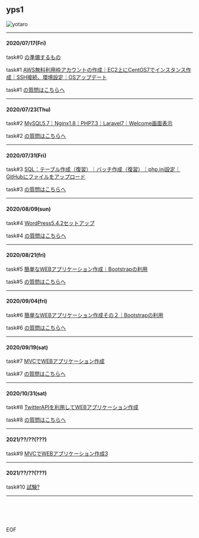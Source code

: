 ## yps1

![yotaro](https://user-images.githubusercontent.com/63440984/87960823-d3585f00-caef-11ea-8cb1-11b1a86448b8.png)

***

#### 2020/07/17(Fri)

task#0 [の準備するもの](https://github.com/yotaro-ok/yps/blob/master/task_0.md)

task#1 [AWS無料利用枠アカウントの作成｜EC2上にCentOS7でインスタンス作成｜SSH接続、環境設定｜OSアップデート](https://github.com/yotaro-ok/yps/blob/master/task_1.md)

task#1 [の質問はこちらへ](https://github.com/yotaro-ok/yps/issues/1)

***

#### 2020/07/23(Thu)

task#2 [MySQL5.7｜Nginx1.8｜PHP7.3｜Laravel7｜Welcome画面表示](https://github.com/yotaro-ok/yps/blob/master/task_2.md)

task#2 [の質問はこちらへ](https://github.com/yotaro-ok/yps/issues/3)

***

#### 2020/07/31(Fri)

task#3 [SQL：テーブル作成（復習）｜バッチ作成（復習）｜php.ini設定｜GitHubにファイルをアップロード](https://github.com/yotaro-ok/yps/blob/master/task_3.md)

task#3 [の質問はこちらへ](https://github.com/yotaro-ok/yps/issues/5)

***

#### 2020/08/09(sun)

task#4 [WordPress5.4.2セットアップ](https://github.com/yotaro-ok/yps/blob/master/task_4.md)

task#4 [の質問はこちらへ](https://github.com/yotaro-ok/yps/issues/12)

***

#### 2020/08/21(fri)

task#5 [簡単なWEBアプリケーション作成｜Bootstrapの利用](https://github.com/yotaro-ok/yps/blob/master/task_5.md)

task#5 [の質問はこちらへ](https://github.com/yotaro-ok/yps/issues/14)

***

#### 2020/09/04(fri)

task#6 [簡単なWEBアプリケーション作成その２｜Bootstrapの利用](https://github.com/yotaro-ok/yps/blob/master/task_6.md)

task#6 [の質問はこちらへ](https://github.com/yotaro-ok/yps/issues/16)

***

#### 2020/09/19(sat)

task#7 [MVCでWEBアプリケーション作成](https://github.com/yotaro-ok/yps/blob/master/task_7.md)

task#7 [の質問はこちらへ](https://github.com/yotaro-ok/yps/issues/17)

***

#### 2020/10/31(sat)

task#8 [TwitterAPIを利用してWEBアプリケーション作成](https://github.com/yotaro-ok/yps/blob/master/task_8.md)

task#8 [の質問はこちらへ](https://github.com/yotaro-ok/yps/issues/21)

***

#### 2021/??/??(???)

task#9 [MVCでWEBアプリケーション作成3](https://twitter.com/yotaro__ok)

***

#### 2021/??/??(???)

task#10 [試験?](https://twitter.com/yotaro__ok)

***

<br>
<br>
<br>
<br>
EOF
